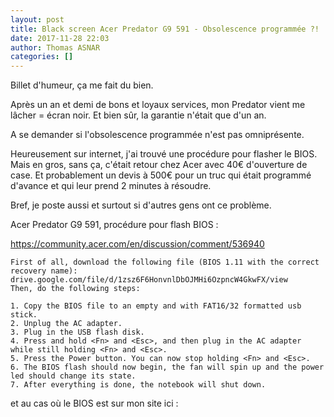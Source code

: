 ```yaml
---
layout: post
title: Black screen Acer Predator G9 591 - Obsolescence programmée ?!
date: 2017-11-28 22:03
author: Thomas ASNAR
categories: []
---
```

Billet d'humeur, ça me fait du bien.

Après un an et demi de bons et loyaux services, mon Predator vient me lâcher = écran noir. Et bien sûr, la garantie n'était que d'un an.

A se demander si l'obsolescence programmée n'est pas omniprésente. 

Heureusement sur internet, j'ai trouvé une procédure pour flasher le BIOS. Mais en gros, sans ça, c'était retour chez Acer avec 40€ d'ouverture de case. Et probablement un devis à 500€ pour un truc qui était programmé d'avance et qui leur prend 2 minutes à résoudre.

Bref, je poste aussi et surtout si d'autres gens ont ce problème.

Acer Predator G9 591, procédure pour flash BIOS :

https://community.acer.com/en/discussion/comment/536940

```
First of all, download the following file (BIOS 1.11 with the correct recovery name): drive.google.com/file/d/1zsz6F6HonvnlDbOJMHi6OzpncW4GkwFX/view
Then, do the following steps:

1. Copy the BIOS file to an empty and with FAT16/32 formatted usb stick.
2. Unplug the AC adapter.
3. Plug in the USB flash disk.
4. Press and hold <Fn> and <Esc>, and then plug in the AC adapter while still holding <Fn> and <Esc>.
5. Press the Power button. You can now stop holding <Fn> and <Esc>.
6. The BIOS flash should now begin, the fan will spin up and the power led should change its state.
7. After everything is done, the notebook will shut down. 
```

et au cas où le BIOS est sur mon site ici :
